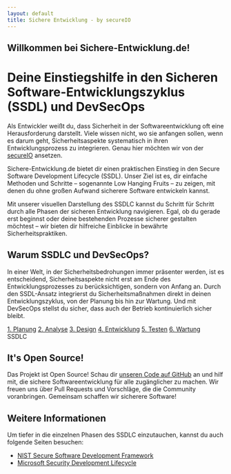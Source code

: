 ```yaml
---
layout: default
title: Sichere Entwicklung - by secureIO
---
```


## Willkommen bei Sichere-Entwicklung.de!

# Deine Einstiegshilfe in den Sicheren Software-Entwicklungszyklus (SSDL) und DevSecOps

Als Entwickler weißt du, dass Sicherheit in der Softwareentwicklung oft eine Herausforderung darstellt. Viele wissen nicht, wo sie anfangen sollen, wenn es darum geht, Sicherheitsaspekte systematisch in ihren Entwicklungsprozess zu integrieren. Genau hier möchten wir von der [secureIO](https://secure-io.de/) ansetzen.

Sichere-Entwicklung.de bietet dir einen praktischen Einstieg in den Secure Software Development Lifecycle (SSDL). Unser Ziel ist es, dir einfache Methoden und Schritte – sogenannte Low Hanging Fruits – zu zeigen, mit denen du ohne großen Aufwand sicherere Software entwickeln kannst.

Mit unserer visuellen Darstellung des SSDLC kannst du Schritt für Schritt durch alle Phasen der sicheren Entwicklung navigieren. Egal, ob du gerade erst beginnst oder deine bestehenden Prozesse sicherer gestalten möchtest – wir bieten dir hilfreiche Einblicke in bewährte Sicherheitspraktiken.

## Warum SSDLC und DevSecOps?

In einer Welt, in der Sicherheitsbedrohungen immer präsenter werden, ist es entscheidend, Sicherheitsaspekte nicht erst am Ende des Entwicklungsprozesses zu berücksichtigen, sondern von Anfang an. Durch den SSDL-Ansatz integrierst du Sicherheitsmaßnahmen direkt in deinen Entwicklungszyklus, von der Planung bis hin zur Wartung. Und mit DevSecOps stellst du sicher, dass auch der Betrieb kontinuierlich sicher bleibt.

<div class="circle">
  <a href="/pages/planung/" class="segment planung"><span>1. Planung</span></a>
  <a href="/pages/analyse/" class="segment analyse"><span>2. Analyse</span></a>
  <a href="/pages/design" class="segment design"><span>3. Design</span></a>
  <a href="/pages/entwicklung" class="segment entwicklung"><span>4. Entwicklung</span></a>
  <a href="/pages/testen" class="segment testen"><span>5. Testen</span></a>
  <a href="/pages/wartung" class="segment wartung"><span>6. Wartung</span></a>
  <div class="circle-text">SSDLC</div>
</div>

## It's Open Source!
Das Projekt ist Open Source! Schau dir [unseren Code auf GitHub](https://github.com/secureIO-GmbH/sichere-entwicklung/) an und hilf mit, die sichere Softwareentwicklung für alle zugänglicher zu machen. Wir freuen uns über Pull Requests und Vorschläge, die die Community voranbringen. Gemeinsam schaffen wir sicherere Software!

## Weitere Informationen

Um tiefer in die einzelnen Phasen des SSDLC einzutauchen, kannst du auch folgende Seiten besuchen:

- [NIST Secure Software Development Framework](https://csrc.nist.gov/publications/detail/sp/800-218/final)
- [Microsoft Security Development Lifecycle](https://www.microsoft.com/en-us/securityengineering/sdl)
